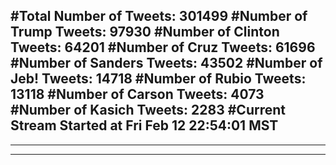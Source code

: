 #Total Number of Tweets: 301499 
#Number of Trump Tweets: 97930
#Number of Clinton Tweets: 64201
#Number of Cruz Tweets: 61696
#Number of Sanders Tweets: 43502
#Number of Jeb! Tweets: 14718
#Number of Rubio Tweets: 13118
#Number of Carson Tweets: 4073
#Number of Kasich Tweets: 2283
#Current Stream Started at Fri Feb 12 22:54:01 MST
---
---
---
